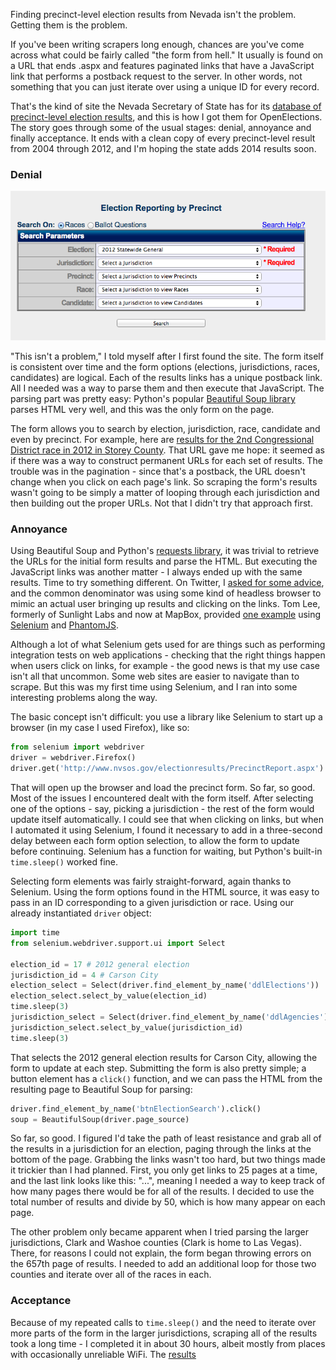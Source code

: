 Finding precinct-level election results from Nevada isn't the problem. Getting them is the problem.

If you've been writing scrapers long enough, chances are you've come across what could be fairly called "the form from hell." It usually is found on a URL that ends .aspx and features paginated links that have a JavaScript link that performs a postback request to the server. In other words, not something that you can just iterate over using a unique ID for every record.

That's the kind of site the Nevada Secretary of State has for its [database of precinct-level election results](http://www.nvsos.gov/electionresults/PrecinctReport.aspx), and this is how I got them for OpenElections. The story goes through some of the usual stages: denial, annoyance and finally acceptance. It ends with a clean copy of every precinct-level result from 2004 through 2012, and I'm hoping the state adds 2014 results soon.

### Denial

![NV SOS Precinct Form](nvsos_precinct_form.png "NV SOS Precinct Form")

"This isn't a problem," I told myself after I first found the site. The form itself is consistent over time and the form options (elections, jurisdictions, races, candidates) are logical. Each of the results links has a unique postback link. All I needed was a way to parse them and then execute that JavaScript. The parsing part was pretty easy: Python's popular [Beautiful Soup library](http://www.crummy.com/software/BeautifulSoup/) parses HTML very well, and this was the only form on the page.

The form allows you to search by election, jurisdiction, race, candidate and even by precinct. For example, here are [results for the 2nd Congressional District race in 2012 in Storey County](http://www.nvsos.gov/electionresults/PrecinctReportResults.aspx?e=17&a=18&t=4&c=0&p=0&m=r&election=2012+Statewide+General&agency=Storey&precinct=&contest=U.S.+Representative+in+Congress%2c+District+2&candidate=). That URL gave me hope: it seemed as if there was a way to construct permanent URLs for each set of results. The trouble was in the pagination - since that's a postback, the URL doesn't change when you click on each page's link. So scraping the form's results wasn't going to be simply a matter of looping through each jurisdiction and then building out the proper URLs. Not that I didn't try that approach first.

### Annoyance

Using Beautiful Soup and Python's [requests library](http://docs.python-requests.org/en/latest/), it was trivial to retrieve the URLs for the initial form results and parse the HTML. But executing the JavaScript links was another matter - I always ended up with the same results. Time to try something different. On Twitter, I [asked for some advice](https://twitter.com/derekwillis/status/549981570149654528), and the common denominator was using some kind of headless browser to mimic an actual user bringing up results and clicking on the links. Tom Lee, formerly of Sunlight Labs and now at MapBox, provided [one example](https://github.com/sbma44/yahoofantasyfootball/blob/master/yahoofantasyfootball/__init__.py) using [Selenium](http://selenium-python.readthedocs.org/en/latest/index.html) and [PhantomJS](http://phantomjs.org/).

Although a lot of what Selenium gets used for are things such as performing integration tests on web applications - checking that the right things happen when users click on links, for example - the good news is that my use case isn't all that uncommon. Some web sites are easier to navigate than to scrape. But this was my first time using Selenium, and I ran into some interesting problems along the way.

The basic concept isn't difficult: you use a library like Selenium to start up a browser (in my case I used Firefox), like so:

```python
from selenium import webdriver
driver = webdriver.Firefox()
driver.get('http://www.nvsos.gov/electionresults/PrecinctReport.aspx')
```

That will open up the browser and load the precinct form. So far, so good. Most of the issues I encountered dealt with the form itself. After selecting one of the options - say, picking a jurisdiction - the rest of the form would update itself automatically. I could see that when clicking on links, but when I automated it using Selenium, I found it necessary to add in a three-second delay between each form option selection, to allow the form to update before continuing. Selenium has a function for waiting, but Python's built-in `time.sleep()` worked fine.

Selecting form elements was fairly straight-forward, again thanks to Selenium. Using the form options found in the HTML source, it was easy to pass in an ID corresponding to a given jurisdiction or race. Using our already instantiated `driver` object:

```python
import time
from selenium.webdriver.support.ui import Select

election_id = 17 # 2012 general election
jurisdiction_id = 4 # Carson City
election_select = Select(driver.find_element_by_name('ddlElections'))
election_select.select_by_value(election_id)
time.sleep(3)
jurisdiction_select = Select(driver.find_element_by_name('ddlAgencies'))
jurisdiction_select.select_by_value(jurisdiction_id)
time.sleep(3)
```

That selects the 2012 general election results for Carson City, allowing the form to update at each step. Submitting the form is also pretty simple; a button element has a `click()` function, and we can pass the HTML from the resulting page to Beautiful Soup for parsing:

```python
driver.find_element_by_name('btnElectionSearch').click()
soup = BeautifulSoup(driver.page_source)
```

So far, so good. I figured I'd take the path of least resistance and grab all of the results in a jurisdiction for an election, paging through the links at the bottom of the page. Grabbing the links wasn't too hard, but two things made it trickier than I had planned. First, you only get links to 25 pages at a time, and the last link looks like this: "...", meaning I needed a way to keep track of how many pages there would be for all of the results. I decided to use the total number of results and divide by 50, which is how many appear on each page.

The other problem only became apparent when I tried parsing the larger jurisdictions, Clark and Washoe counties (Clark is home to Las Vegas). There, for reasons I could not explain, the form began throwing errors on the 657th page of results. I needed to add an additional loop for those two counties and iterate over all of the races in each.

### Acceptance

Because of my repeated calls to `time.sleep()` and the need to iterate over more parts of the form in the larger jurisdictions, scraping all of the results took a long time - I completed it in about 30 hours, albeit mostly from places with occasionally unreliable WiFi. The [results](https://github.com/openelections/openelections-data-nv)
